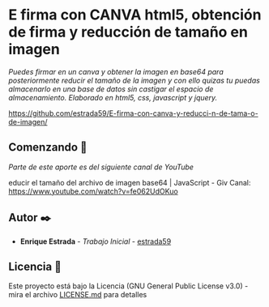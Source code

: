 # 


# E firma con CANVA html5, obtención de firma y reducción de tamaño en imagen

_Puedes firmar en un canva y obtener la imagen en base64 para posteriormente reducir el tamaño de la imagen y con ello quizas tu puedas almacenarlo en una base de datos sin castigar el espacio de almacenamiento. Elaborado en html5, css, javascript y jquery._

https://github.com/estrada59/E-firma-con-canva-y-reducci-n-de-tama-o-de-imagen/

## Comenzando 🚀

_Parte de este aporte es del siguiente canal de YouTube_

educir el tamaño del archivo de imagen base64 | JavaScript - Giv Canal: https://www.youtube.com/watch?v=fe062UdOKuo


## Autor ✒️

* **Enrique Estrada** - *Trabajo Inicial* - [estrada59](https://github.com/estrada59)



## Licencia 📄

Este proyecto está bajo la Licencia (GNU General Public License v3.0) - mira el archivo [LICENSE.md](LICENSE.md) para detalles

